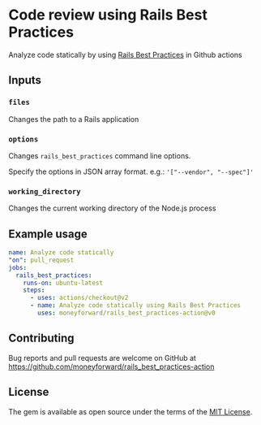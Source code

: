 # Code review using Rails Best Practices

Analyze code statically by using [Rails Best Practices](https://github.com/flyerhzm/rails_best_practices) in Github actions

## Inputs

### `files`

Changes the path to a Rails application

### `options`

Changes `rails_best_practices` command line options.

Specify the options in JSON array format.
e.g.: `'["--vendor", "--spec"]'`

### `working_directory`

Changes the current working directory of the Node.js process

## Example usage

```yaml
name: Analyze code statically
"on": pull_request
jobs:
  rails_best_practices:
    runs-on: ubuntu-latest
    steps:
      - uses: actions/checkout@v2
      - name: Analyze code statically using Rails Best Practices
        uses: moneyforward/rails_best_practices-action@v0
```

## Contributing
Bug reports and pull requests are welcome on GitHub at https://github.com/moneyforward/rails_best_practices-action

## License
The gem is available as open source under the terms of the [MIT License](https://opensource.org/licenses/MIT).
